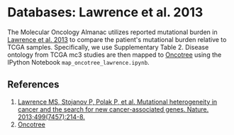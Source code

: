 # Databases: Lawrence et al. 2013
The Molecular Oncology Almanac utilizes reported mutational burden in [Lawrence et al. 2013](https://www.nature.com/articles/nature12213) to compare the patient's mutational burden relative to TCGA samples. Specifically, we use Supplementary Table 2. 
Disease ontology from TCGA mc3 studies are then mapped to [Oncotree](http://oncotree.mskcc.org/#/home?tab=mapping) using the IPython Notebook `map_oncotree_lawrence.ipynb`.

## References
1. [Lawrence MS, Stojanov P, Polak P, et al. Mutational heterogeneity in cancer and the search for new cancer-associated genes. Nature. 2013;499(7457):214-8.](https://www.nature.com/articles/nature12213)
2. [Oncotree](http://oncotree.mskcc.org/#/home)